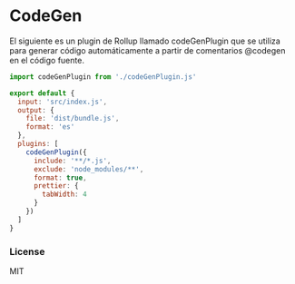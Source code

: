 # CodeGen
El siguiente es un plugin de Rollup llamado codeGenPlugin que se utiliza para generar código 
automáticamente a partir de comentarios @codegen en el código fuente.

```javascript
import codeGenPlugin from './codeGenPlugin.js'

export default {
  input: 'src/index.js',
  output: {
    file: 'dist/bundle.js',
    format: 'es'
  },
  plugins: [
    codeGenPlugin({
      include: '**/*.js',
      exclude: 'node_modules/**',
      format: true,
      prettier: {
        tabWidth: 4
      }
    })
  ]
}
```

### License

MIT
